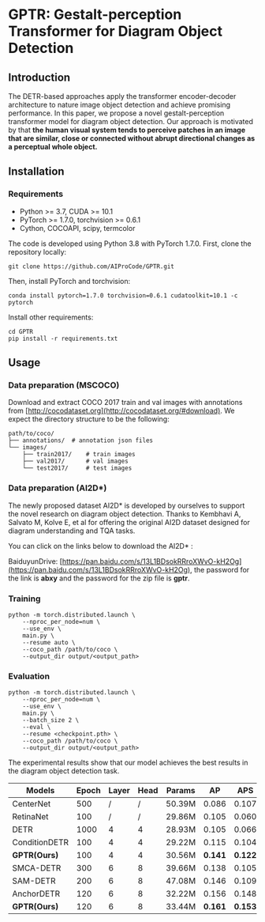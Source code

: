 # GPTR: Gestalt-perception Transformer for Diagram Object Detection

## Introduction



The DETR-based approaches apply the
transformer encoder-decoder architecture to nature image object detection
and achieve promising performance. In this paper,
we propose a novel gestalt-perception transformer model for diagram object detection.
Our approach is motivated by that <b>the human visual system tends to perceive patches
in an image that are similar, close or connected without abrupt directional changes as a perceptual whole object.</b>



## Installation

### Requirements
- Python >= 3.7, CUDA >= 10.1
- PyTorch >= 1.7.0, torchvision >= 0.6.1
- Cython, COCOAPI, scipy, termcolor

The code is developed using Python 3.8 with PyTorch 1.7.0.
First, clone the repository locally:
```shell
git clone https://github.com/AIProCode/GPTR.git
```
Then, install PyTorch and torchvision:
```shell
conda install pytorch=1.7.0 torchvision=0.6.1 cudatoolkit=10.1 -c pytorch
```
Install other requirements:
```shell
cd GPTR
pip install -r requirements.txt
```

## Usage

### Data preparation (MSCOCO)

Download and extract COCO 2017 train and val images with annotations from
[http://cocodataset.org](http://cocodataset.org/#download).
We expect the directory structure to be the following:
```
path/to/coco/
├── annotations/  # annotation json files
└── images/
    ├── train2017/    # train images
    ├── val2017/      # val images
    └── test2017/     # test images
```

### Data preparation (AI2D*)

The newly proposed dataset AI2D* is developed by ourselves to support the novel research on diagram object detection. Thanks to Kembhavi A, Salvato M, Kolve E, et al for offering the original AI2D dataset designed for diagram understanding and TQA tasks.

You can click on the links below to download the AI2D* :

BaiduyunDrive: [https://pan.baidu.com/s/13L1BDsokRRroXWvO-kH2Og](https://pan.baidu.com/s/13L1BDsokRRroXWvO-kH2Og), the password for the link is **abxy** and the password for the zip file is **gptr**.

### Training

```shell
python -m torch.distributed.launch \
    --nproc_per_node=num \
    --use_env \
    main.py \
    --resume auto \
    --coco_path /path/to/coco \
    --output_dir output/<output_path>
```

### Evaluation

```shell
python -m torch.distributed.launch \
    --nproc_per_node=num \
    --use_env \
    main.py \
    --batch_size 2 \
    --eval \
    --resume <checkpoint.pth> \
    --coco_path /path/to/coco \
    --output_dir output/<output_path>
```

The experimental results show that our model achieves the best results in the diagram object detection task.


<table>
  <thead>
    <tr style="text-align: center;">
      <th>Models</th>
      <th>Epoch</th>
      <th>Layer</th>
      <th>Head</th>
      <th>Params</th>
      <th>AP</th>
      <th>APS</th>
      <th>APM</th>
      <th>APL</th>
    </tr>
  </thead>
  <tbody>
    <tr>
      <td>CenterNet</td>
      <td>500</td>
      <td>/</td>
      <td>/</td>
      <td>50.39M</td>
      <td>0.086</td>
      <td>0.107</td>
      <td>0.134</td>
      <td>0.125</td>
    </tr>
    <tr>
      <td>RetinaNet</td>
      <td>100</td>
      <td>/</td>
      <td>/</td>
      <td>29.86M</td>
      <td>0.105</td>
      <td>0.060</td>
      <td>0.128</td>
      <td>0.149</td>
    </tr>
    <tr>
      <td>DETR</td>
      <td>1000</td>
      <td>4</td>
      <td>4</td>
      <td>28.93M</td>
      <td>0.105</td>
      <td>0.066</td>
      <td>0.137</td>
      <td>0.139</td>
    </tr>
    <tr>
      <td>ConditionDETR</td>
      <td>100</td>
      <td>4</td>
      <td>4</td>
      <td>29.22M</td>
      <td>0.115</td>
      <td>0.104</td>
      <td>0.151</td>
      <td>0.152</td>
    </tr>
    <tr>
      <td><b>GPTR(Ours)</b></td>
      <td>100</td>
      <td>4</td>
      <td>4</td>
      <td>30.56M</td>
      <td><b>0.141</b></td>
      <td><b>0.122</b></td>
      <td><b>0.184</b></td>
      <td><b>0.189</b></td>
    </tr>
    <tr>
      <td>SMCA-DETR</td>
      <td>300</td>
      <td>6</td>
      <td>8</td>
      <td>39.66M</td>
      <td>0.138</td>
      <td>0.105</td>
      <td>0.181</td>
      <td>0.184</td>
    </tr>
    <tr>
      <td>SAM-DETR</td>
      <td>200</td>
      <td>6</td>
      <td>8</td>
      <td>47.08M</td>
      <td>0.146</td>
      <td>0.109</td>
      <td>0.190</td>
      <td>0.185</td>
    </tr>
    <tr>
      <td>AnchorDETR</td>
      <td>120</td>
      <td>6</td>
      <td>8</td>
      <td>32.22M</td>
      <td>0.156</td>
      <td>0.148</td>
      <td>0.194</td>
      <td>0.205</td>
    </tr>
    <tr>
      <td><b>GPTR(Ours)</b></td>
      <td>120</td>
      <td>6</td>
      <td>8</td>
      <td>33.44M</td>
      <td><b>0.161</b></td>
      <td><b>0.153</b></td>
      <td><b>0.211</b></td>
      <td><b>0.215</b></td>
    </tr>
  </tbody>
</table>


